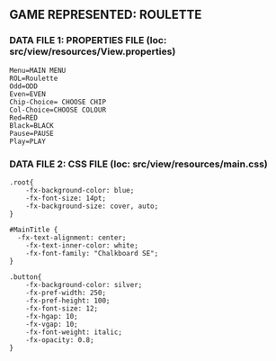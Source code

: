 ## GAME REPRESENTED: ROULETTE

### DATA FILE 1: PROPERTIES FILE (loc: src/view/resources/View.properties)
    Menu=MAIN MENU
    ROL=Roulette
    Odd=ODD
    Even=EVEN
    Chip-Choice= CHOOSE CHIP
    Col-Choice=CHOOSE COLOUR
    Red=RED
    Black=BLACK
    Pause=PAUSE
    Play=PLAY

    

### DATA FILE 2: CSS FILE (loc: src/view/resources/main.css)
    .root{
        -fx-background-color: blue;
        -fx-font-size: 14pt;
        -fx-background-size: cover, auto;
    }

    #MainTitle {
      -fx-text-alignment: center;
        -fx-text-inner-color: white;
        -fx-font-family: "Chalkboard SE";
    }
    
    .button{
        -fx-background-color: silver;
        -fx-pref-width: 250;
        -fx-pref-height: 100;
        -fx-font-size: 12;
        -fx-hgap: 10;
        -fx-vgap: 10;
        -fx-font-weight: italic;
        -fx-opacity: 0.8;
    }